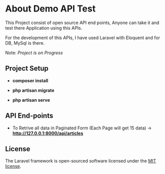 



# About Demo API Test

This Project consist of open source API end points, Anyone can take it and test there Application using this APIs.

For the development of this APIs, I have used Laravel with Eloquent and for DB, MySql is there.

Note: *Project is on Progress*

## Project Setup

- **composer install**

- **php artisan migrate**

- **php artisan serve**

## API End-points

- To Retrive all data in Paginated Form (Each Page will get 15 data) -> **http://127.0.0.1:8000/api/articles**




## License

The Laravel framework is open-sourced software licensed under the [MIT license](https://opensource.org/licenses/MIT).
